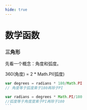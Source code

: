 ```yaml
---
hide: true
---
```


# 数学函数

### 三角形

先看一个概念：角度和弧度。

360(角度) = 2 \* Math.PI(弧度)

````js
var degrees = radians * 180/Math.PI
// 角度等于弧度乘于180再除于PI

var radians = degrees * Math.PI/180
//弧度等于角度度乘于PI再除于180
```
````
